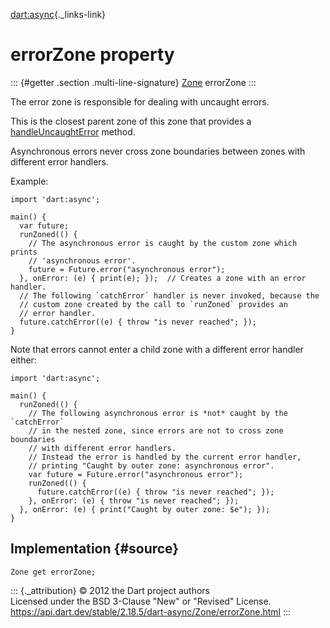 [dart:async](../../dart-async/dart-async-library){._links-link}

errorZone property
==================

::: {#getter .section .multi-line-signature}
[Zone](../zone-class) errorZone
:::

The error zone is responsible for dealing with uncaught errors.

This is the closest parent zone of this zone that provides a
[handleUncaughtError](handleuncaughterror) method.

Asynchronous errors never cross zone boundaries between zones with
different error handlers.

Example:

``` {.language-dart data-language="dart"}
import 'dart:async';

main() {
  var future;
  runZoned(() {
    // The asynchronous error is caught by the custom zone which prints
    // 'asynchronous error'.
    future = Future.error("asynchronous error");
  }, onError: (e) { print(e); });  // Creates a zone with an error handler.
  // The following `catchError` handler is never invoked, because the
  // custom zone created by the call to `runZoned` provides an
  // error handler.
  future.catchError((e) { throw "is never reached"; });
}
```

Note that errors cannot enter a child zone with a different error
handler either:

``` {.language-dart data-language="dart"}
import 'dart:async';

main() {
  runZoned(() {
    // The following asynchronous error is *not* caught by the `catchError`
    // in the nested zone, since errors are not to cross zone boundaries
    // with different error handlers.
    // Instead the error is handled by the current error handler,
    // printing "Caught by outer zone: asynchronous error".
    var future = Future.error("asynchronous error");
    runZoned(() {
      future.catchError((e) { throw "is never reached"; });
    }, onError: (e) { throw "is never reached"; });
  }, onError: (e) { print("Caught by outer zone: $e"); });
}
```

Implementation {#source}
--------------

``` {.language-dart data-language="dart"}
Zone get errorZone;
```

::: {._attribution}
© 2012 the Dart project authors\
Licensed under the BSD 3-Clause \"New\" or \"Revised\" License.\
<https://api.dart.dev/stable/2.18.5/dart-async/Zone/errorZone.html>
:::
